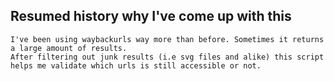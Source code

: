 ## Resumed history why I've come up with this

    I've been using waybackurls way more than before. Sometimes it returns a large amount of results.
    After filtering out junk results (i.e svg files and alike) this script helps me validate which urls is still accessible or not.